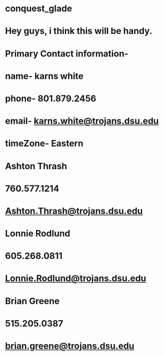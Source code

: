 # conquest_glade
#
# Hey guys, i think this will be handy.
#
# Primary Contact information-
# name- karns white
# phone- 801.879.2456
# email- karns.white@trojans.dsu.edu
# timeZone- Eastern
#
# Ashton Thrash
# 760.577.1214
# Ashton.Thrash@trojans.dsu.edu
#
# Lonnie Rodlund
# 605.268.0811
# Lonnie.Rodlund@trojans.dsu.edu
#
# Brian Greene
# 515.205.0387
# brian.greene@trojans.dsu.edu
#
